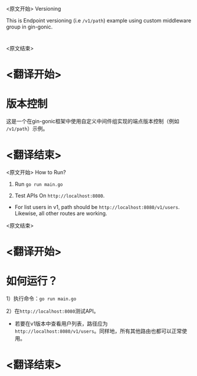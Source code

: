
<原文开始>
Versioning

This is Endpoint versioning (i.e `/v1/path`) example using custom middleware group in gin-gonic.

#
<原文结束>

# <翻译开始>
# 版本控制

这是一个在gin-gonic框架中使用自定义中间件组实现的端点版本控制（例如 `/v1/path`）示例。

# <翻译结束>


<原文开始>
How to Run? 

1) Run ` go run main.go `

2) Test APIs On ` http://localhost:8080 `. 

- For list users in v1, path should be `http://localhost:8080/v1/users`. Likewise, all other routes are working.

<原文结束>

# <翻译开始>
# 如何运行？

1）执行命令：`go run main.go`

2）在`http://localhost:8080`测试API。

- 若要在v1版本中查看用户列表，路径应为`http://localhost:8080/v1/users`。同样地，所有其他路由也都可以正常使用。

# <翻译结束>

